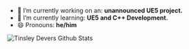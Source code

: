 - 🔭 I’m currently working on an: **unannounced UE5 project.**
- 🌱 I’m currently learning: **UE5 and C++ Development.**
- 😄 Pronouns: **he/him**

<img algin="left" alt="Tinsley Devers Github Stats" src="https://github-readme-stats-tinsleydevers.vercel.app/api?username=TinsleyDevers&show_icons=true&hide_border=true" />
